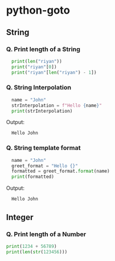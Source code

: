 # python-goto


## String

### Q. Print length of a String
```py
  print(len("riyan"))
  print("riyan"[0])
  print("riyan"[len("riyan") - 1])
```

### Q. String Interpolation
```py
  name = "John"
  strInterpolation = f"Hello {name}"
  print(strInterpolation) 
```
Output:
```
  Hello John
```
### Q. String template format
```py
  name = "John"
  greet_format = "Hello {}"
  formatted = greet_format.format(name)
  print(formatted)
```
Output:
```
  Hello John
```

## Integer
### Q. Print length of a Number
```py
print(1234 + 56789)
print(len(str(123456)))
```
